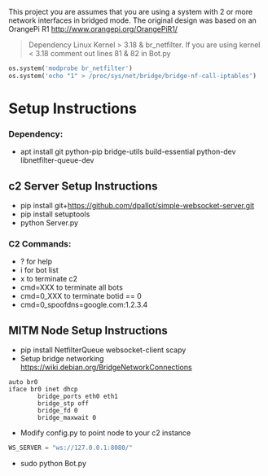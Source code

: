 This project you are assumes that you are using a system with 2 or more network interfaces in bridged mode. The original design was based on an OrangePi R1 http://www.orangepi.org/OrangePiR1/

> Dependency Linux Kernel > 3.18 & br_netfilter.
If you are using kernel < 3.18 comment out lines 81 & 82 in Bot.py

``` python
os.system('modprobe br_netfilter')
os.system('echo "1" > /proc/sys/net/bridge/bridge-nf-call-iptables')
```

# Setup Instructions

### Dependency:

 - apt install git python-pip bridge-utils build-essential python-dev libnetfilter-queue-dev

## c2 Server Setup Instructions

 - pip install git+https://github.com/dpallot/simple-websocket-server.git
 - pip install setuptools
 - python Server.py

### C2 Commands:
 - ? for help
 - i for bot list
 - x to terminate c2
 - cmd=XXX to terminate all bots
 - cmd=0_XXX to terminate botid == 0
 - cmd=0_spoofdns=google.com:1.2.3.4


## MITM Node Setup Instructions

 - pip install NetfilterQueue websocket-client scapy
 - Setup bridge networking https://wiki.debian.org/BridgeNetworkConnections

```
auto br0
iface br0 inet dhcp
        bridge_ports eth0 eth1
        bridge_stp off
        bridge_fd 0
        bridge_maxwait 0
```

 - Modify config.py to point node to your c2 instance
 ``` python
 WS_SERVER = "ws://127.0.0.1:8080/"
 ```
 - sudo python Bot.py

